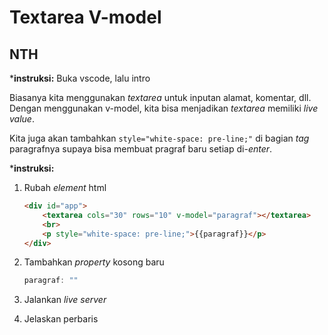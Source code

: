 # Textarea V-model

## NTH

***instruksi:** Buka vscode, lalu intro

Biasanya kita menggunakan *textarea* untuk inputan alamat, komentar, dll. Dengan menggunakan v-model, kita bisa menjadikan *textarea* memiliki *live value*.

Kita juga akan tambahkan `style="white-space: pre-line;"` di bagian *tag* paragrafnya supaya bisa membuat pragraf baru setiap di-*enter*.

***instruksi:**

1. Rubah *element* html

    ```html
    <div id="app">
        <textarea cols="30" rows="10" v-model="paragraf"></textarea>
        <br>
        <p style="white-space: pre-line;">{{paragraf}}</p>
    </div>
    ```

2. Tambahkan *property* kosong baru

    ```js
    paragraf: ""
    ```

3. Jalankan *live server*

4. Jelaskan perbaris
